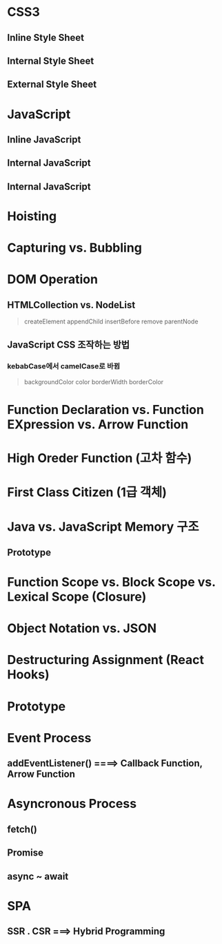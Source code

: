 # CSS3
## Inline Style Sheet
## Internal Style Sheet
## External Style Sheet

# JavaScript
## Inline JavaScript
## Internal JavaScript
## Internal JavaScript

# Hoisting

# Capturing vs. Bubbling

# DOM Operation
## HTMLCollection vs. NodeList
> createElement
> appendChild
> insertBefore
> remove
> parentNode

## JavaScript CSS 조작하는 방법
### kebabCase에서 camelCase로 바뀜
> backgroundColor
> color
> borderWidth
> borderColor

# Function Declaration vs. Function EXpression vs. Arrow Function

# High Oreder Function (고차 함수)
# First Class Citizen (1급 객체)

# Java vs. JavaScript Memory 구조
## Prototype

# Function Scope vs. Block Scope vs. Lexical Scope (Closure)

# Object Notation vs. JSON

# Destructuring Assignment (React Hooks)

# Prototype

# Event Process
## addEventListener() ====> Callback Function, Arrow Function

# Asyncronous Process
## fetch()
## Promise
## async ~ await

# SPA
## SSR . CSR ===> Hybrid Programming